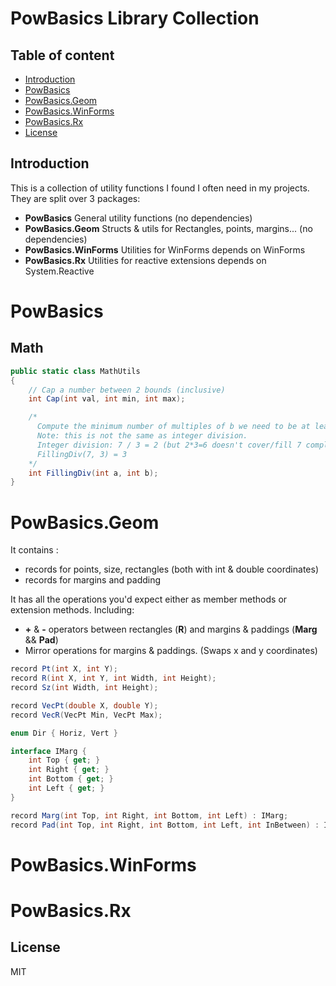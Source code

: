 # PowBasics Library Collection

## Table of content

- [Introduction](#introduction)
- [PowBasics](#powbasics)
- [PowBasics.Geom](#powbasics.geom)
- [PowBasics.WinForms](#powbasics.winforms)
- [PowBasics.Rx](#powbasics.rx)
- [License](#license)



## Introduction

This is a collection of utility functions I found I often need in my projects.
They are split over 3 packages:
- **PowBasics**
  General utility functions
  (no dependencies)
- **PowBasics.Geom**
  Structs & utils for Rectangles, points, margins...
  (no dependencies)
- **PowBasics.WinForms**
  Utilities for WinForms
  depends on WinForms
- **PowBasics.Rx**
  Utilities for reactive extensions
  depends on System.Reactive



# PowBasics

## Math
```c#
public static class MathUtils
{
    // Cap a number between 2 bounds (inclusive)
    int Cap(int val, int min, int max);

    /*
      Compute the minimum number of multiples of b we need to be at least a
      Note: this is not the same as integer division.
      Integer division: 7 / 3 = 2 (but 2*3=6 doesn't cover/fill 7 completely)
      FillingDiv(7, 3) = 3
    */
    int FillingDiv(int a, int b);
}
```



# PowBasics.Geom
It contains :
- records for points, size, rectangles (both with int & double coordinates)
- records for margins and padding

It has all the operations you'd expect either as member methods or extension methods.
Including:
- **+** & **-** operators between rectangles (**R**) and margins & paddings (**Marg** && **Pad**)
- Mirror operations for margins & paddings. (Swaps x and y coordinates)

```c#
record Pt(int X, int Y);
record R(int X, int Y, int Width, int Height);
record Sz(int Width, int Height);

record VecPt(double X, double Y);
record VecR(VecPt Min, VecPt Max);

enum Dir { Horiz, Vert }

interface IMarg {
    int Top { get; }
    int Right { get; }
    int Bottom { get; }
    int Left { get; }
}

record Marg(int Top, int Right, int Bottom, int Left) : IMarg;
record Pad(int Top, int Right, int Bottom, int Left, int InBetween) : IMarg;

```



# PowBasics.WinForms



# PowBasics.Rx



## License

MIT

